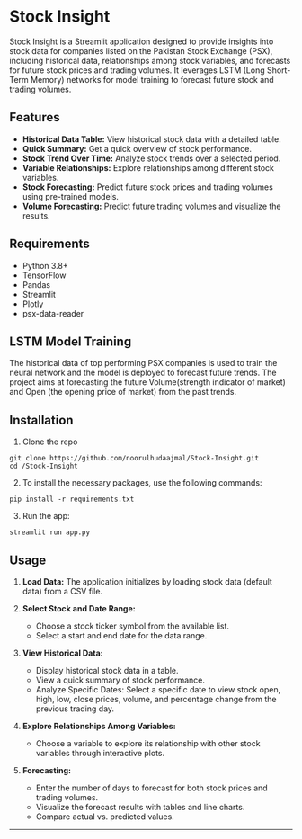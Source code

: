 # Stock Insight
Stock Insight is a Streamlit application designed to provide insights into stock data for companies listed on the Pakistan Stock Exchange (PSX), including historical data, relationships among stock variables, and forecasts for future stock prices and trading volumes. It leverages LSTM (Long Short-Term Memory) networks for model training to forecast future stock and trading volumes.

## Features
- **Historical Data Table:** View historical stock data with a detailed table.
- **Quick Summary:** Get a quick overview of stock performance.
- **Stock Trend Over Time:** Analyze stock trends over a selected period.
- **Variable Relationships:** Explore relationships among different stock variables.
- **Stock Forecasting:** Predict future stock prices and trading volumes using pre-trained models.
- **Volume Forecasting:** Predict future trading volumes and visualize the results.

## Requirements
- Python 3.8+
- TensorFlow
- Pandas
- Streamlit
- Plotly
- psx-data-reader

## LSTM Model Training
The historical data of top performing PSX companies is used to train the neural network and the model is deployed to forecast future trends. The project aims at forecasting the future Volume(strength indicator of market) and
Open (the opening price of market) from the past trends.

## Installation
1. Clone the repo
```shell
git clone https://github.com/noorulhudaajmal/Stock-Insight.git
cd /Stock-Insight
```
2. To install the necessary packages, use the following commands:
```shell
pip install -r requirements.txt
```
3. Run the app:
```shell
streamlit run app.py
```

## Usage
1. **Load Data:** The application initializes by loading stock data (default data) from a CSV file.

2. **Select Stock and Date Range:**
   - Choose a stock ticker symbol from the available list.
   - Select a start and end date for the data range.

3. **View Historical Data:**
   - Display historical stock data in a table.
   - View a quick summary of stock performance.
   - Analyze Specific Dates:
     Select a specific date to view stock open, high, low, close prices, volume, and percentage change from the previous trading day.

4. **Explore Relationships Among Variables:**
   - Choose a variable to explore its relationship with other stock variables through interactive plots.

5. **Forecasting:**
   - Enter the number of days to forecast for both stock prices and trading volumes.
   - Visualize the forecast results with tables and line charts.
   - Compare actual vs. predicted values.

---
